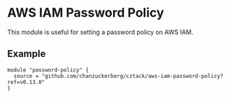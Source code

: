 # AWS IAM Password Policy

This module is useful for setting a password policy on AWS IAM.

## Example

```hcl
module "password-policy" {
  source = "github.com/chanzuckerberg/cztack/aws-iam-password-policy?ref=v0.13.0"
}
```

<!-- START -->

<!-- END -->
